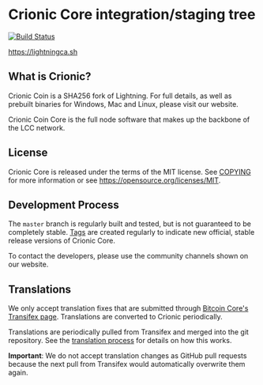Crionic Core integration/staging tree
=====================================

[![Build Status](https://travis-ci.org/crionic-project/crionic.svg?branch=master)](https://travis-ci.org/crionic-project/crionic)

https://lightningca.sh

What is Crionic?
---------------------

Crionic Coin is a SHA256 fork of Lightning. For full details, as well as prebuilt binaries for 
Windows, Mac and Linux, please visit our website.

Crionic Coin Core is the full node software that makes up the backbone of the LCC network.

License
-------

Crionic Core is released under the terms of the MIT license. See [COPYING](COPYING) for more
information or see https://opensource.org/licenses/MIT.

Development Process
-------------------

The `master` branch is regularly built and tested, but is not guaranteed to be
completely stable. [Tags](https://github.com/crionic-project/crionic/tags) are created
regularly to indicate new official, stable release versions of Crionic Core.

To contact the developers, please use the community channels shown on our website.

Translations
------------

We only accept translation fixes that are submitted through [Bitcoin Core's Transifex page](https://www.transifex.com/projects/p/bitcoin/).
Translations are converted to Crionic periodically.

Translations are periodically pulled from Transifex and merged into the git repository. See the
[translation process](doc/translation_process.md) for details on how this works.

**Important**: We do not accept translation changes as GitHub pull requests because the next
pull from Transifex would automatically overwrite them again.
